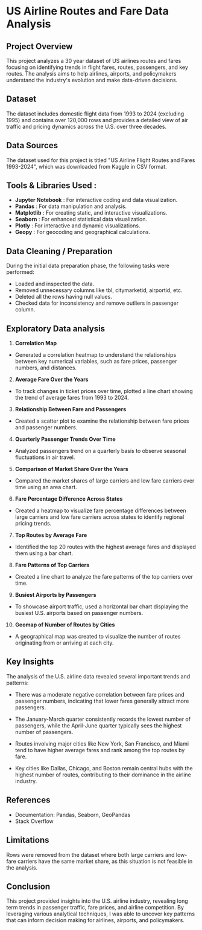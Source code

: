 
# US Airline Routes and Fare Data Analysis







## Project Overview
This project analyzes a 30 year dataset of US airlines routes and fares focusing on identifying trends in flight fares, routes, passengers, and key routes. The analysis aims to help airlines, airports, and policymakers understand the industry's evolution and make data-driven decisions.

## Dataset
The dataset includes domestic flight data from 1993 to 2024 (excluding 1995) and contains over 120,000 rows and provides a detailed view of air traffic and pricing dynamics across the U.S. over three decades.

## Data Sources
The dataset used for this project is titled "US Airline Flight Routes and Fares 1993-2024", which was downloaded from Kaggle in CSV format.

## Tools & Libraries Used :
- __Jupyter Notebook__ : For interactive coding and data visualization.
- __Pandas__ : For data manipulation and analysis.
- __Matplotlib__ : For creating static, and interactive visualizations.
- __Seaborn__ : For enhanced statistical data visualization.
- __Plotly__ : For interactive and dynamic visualizations.
- __Geopy__ : For geocoding and geographical calculations.


## Data Cleaning / Preparation
During the initial data preparation phase, the following tasks were performed:
- Loaded and inspected the data.
- Removed unnecessary columns like tbl, citymarketid, airportid, etc.
- Deleted all the rows having null values.
- Checked data for inconsistency and remove outliers in passenger column.

## Exploratory Data analysis
1. __Correlation Map__
- Generated a correlation heatmap to understand the relationships between key numerical variables, such as fare prices, passenger numbers, and distances.
2. __Average Fare Over the Years__
- To track changes in ticket prices over time, plotted a line chart showing the trend of average fares from 1993 to 2024.
3. __Relationship Between Fare and Passengers__
- Created a scatter plot to examine the relationship between fare prices and passenger numbers.
4. __Quarterly Passenger Trends Over Time__
- Analyzed passengers trend on a quarterly basis to observe seasonal fluctuations in air travel.
5. __Comparison of Market Share Over the Years__
- Compared the market shares of large carriers and low fare carriers over time using an area chart. 
6. __Fare Percentage Difference Across States__
- Created a heatmap to visualize fare percentage differences between large carriers and low fare carriers across states to identify regional pricing trends.
7. __Top Routes by Average Fare__
- Identified the top 20 routes with the highest average fares and displayed them using a bar chart.
8. __Fare Patterns of Top Carriers__
- Created a line chart to analyze the fare patterns of the top carriers over time.
9. __Busiest Airports by Passengers__
- To showcase airport traffic, used a horizontal bar chart displaying the busiest U.S. airports based on passenger numbers.
10. __Geomap of Number of Routes by Cities__
- A geographical map was created to visualize the number of routes originating from or arriving at each city.

## Key Insights

The analysis of the U.S. airline data revealed several important trends and patterns:

- There was a moderate negative correlation between fare prices and passenger numbers,  indicating that lower fares generally attract more passengers.

- The January-March quarter consistently records the lowest number of passengers, while the April-June quarter typically sees the highest number of passengers.

- Routes involving major cities like New York, San Francisco, and Miami tend to have higher average fares and rank among the top routes by fare.

- Key cities like Dallas, Chicago, and Boston remain central hubs with the highest number of routes, contributing to their dominance in the airline industry.

## References
- Documentation: Pandas, Seaborn, GeoPandas
- Stack Overflow

## Limitations

Rows were removed from the dataset where both large carriers and low-fare carriers have the same market share, as this situation is not feasible in the analysis.

## Conclusion

This project provided insights into the U.S. airline industry, revealing long term trends in passenger traffic, fare prices, and airline competition. By leveraging various analytical techniques, I was able to uncover key patterns that can inform decision making for airlines, airports, and policymakers.
